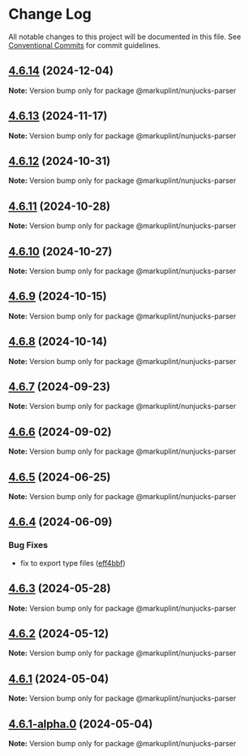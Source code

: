 # Change Log

All notable changes to this project will be documented in this file.
See [Conventional Commits](https://conventionalcommits.org) for commit guidelines.

## [4.6.14](https://github.com/markuplint/markuplint/compare/@markuplint/nunjucks-parser@4.6.13...@markuplint/nunjucks-parser@4.6.14) (2024-12-04)

**Note:** Version bump only for package @markuplint/nunjucks-parser

## [4.6.13](https://github.com/markuplint/markuplint/compare/@markuplint/nunjucks-parser@4.6.12...@markuplint/nunjucks-parser@4.6.13) (2024-11-17)

**Note:** Version bump only for package @markuplint/nunjucks-parser

## [4.6.12](https://github.com/markuplint/markuplint/compare/@markuplint/nunjucks-parser@4.6.11...@markuplint/nunjucks-parser@4.6.12) (2024-10-31)

**Note:** Version bump only for package @markuplint/nunjucks-parser

## [4.6.11](https://github.com/markuplint/markuplint/compare/@markuplint/nunjucks-parser@4.6.10...@markuplint/nunjucks-parser@4.6.11) (2024-10-28)

**Note:** Version bump only for package @markuplint/nunjucks-parser

## [4.6.10](https://github.com/markuplint/markuplint/compare/@markuplint/nunjucks-parser@4.6.9...@markuplint/nunjucks-parser@4.6.10) (2024-10-27)

**Note:** Version bump only for package @markuplint/nunjucks-parser

## [4.6.9](https://github.com/markuplint/markuplint/compare/@markuplint/nunjucks-parser@4.6.8...@markuplint/nunjucks-parser@4.6.9) (2024-10-15)

**Note:** Version bump only for package @markuplint/nunjucks-parser

## [4.6.8](https://github.com/markuplint/markuplint/compare/@markuplint/nunjucks-parser@4.6.7...@markuplint/nunjucks-parser@4.6.8) (2024-10-14)

**Note:** Version bump only for package @markuplint/nunjucks-parser

## [4.6.7](https://github.com/markuplint/markuplint/compare/@markuplint/nunjucks-parser@4.6.6...@markuplint/nunjucks-parser@4.6.7) (2024-09-23)

**Note:** Version bump only for package @markuplint/nunjucks-parser

## [4.6.6](https://github.com/markuplint/markuplint/compare/@markuplint/nunjucks-parser@4.6.5...@markuplint/nunjucks-parser@4.6.6) (2024-09-02)

**Note:** Version bump only for package @markuplint/nunjucks-parser

## [4.6.5](https://github.com/markuplint/markuplint/compare/@markuplint/nunjucks-parser@4.6.4...@markuplint/nunjucks-parser@4.6.5) (2024-06-25)

**Note:** Version bump only for package @markuplint/nunjucks-parser

## [4.6.4](https://github.com/markuplint/markuplint/compare/@markuplint/nunjucks-parser@4.6.3...@markuplint/nunjucks-parser@4.6.4) (2024-06-09)

### Bug Fixes

- fix to export type files ([eff4bbf](https://github.com/markuplint/markuplint/commit/eff4bbfd127574809dc5e15d7cafe87699758ee0))

## [4.6.3](https://github.com/markuplint/markuplint/compare/@markuplint/nunjucks-parser@4.6.2...@markuplint/nunjucks-parser@4.6.3) (2024-05-28)

**Note:** Version bump only for package @markuplint/nunjucks-parser

## [4.6.2](https://github.com/markuplint/markuplint/compare/@markuplint/nunjucks-parser@4.6.1...@markuplint/nunjucks-parser@4.6.2) (2024-05-12)

**Note:** Version bump only for package @markuplint/nunjucks-parser

## [4.6.1](https://github.com/markuplint/markuplint/compare/@markuplint/nunjucks-parser@4.6.1-alpha.0...@markuplint/nunjucks-parser@4.6.1) (2024-05-04)

**Note:** Version bump only for package @markuplint/nunjucks-parser

## [4.6.1-alpha.0](https://github.com/markuplint/markuplint/compare/@markuplint/nunjucks-parser@4.6.0...@markuplint/nunjucks-parser@4.6.1-alpha.0) (2024-05-04)

**Note:** Version bump only for package @markuplint/nunjucks-parser
